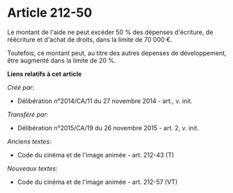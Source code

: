 # Article 212-50

Le montant de l'aide ne peut excéder 50 % des dépenses d'écriture, de réécriture et d'achat de droits, dans la limite de 70
000 €. 

Toutefois, ce montant peut, au titre des autres dépenses de développement, être augmenté dans la limite de 20 %.

**Liens relatifs à cet article**

_Créé par_:

  - Délibération n°2014/CA/11 du 27 novembre 2014 - art., v. init.

_Transféré par_:

  - Délibération n°2015/CA/19 du 26 novembre 2015 - art. 2, v. init.

_Anciens textes_:

  - Code du cinéma et de l'image animée - art. 212-43 (T)

_Nouveaux textes_:

  - Code du cinéma et de l'image animée - art. 212-57 (VT)
